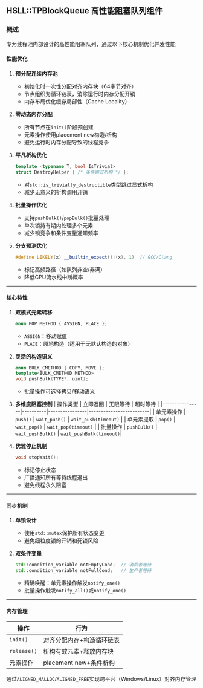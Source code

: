 ## HSLL::TPBlockQueue 高性能阻塞队列组件

### 概述
专为线程池内部设计的高性能阻塞队列，通过以下核心机制优化并发性能

#### 性能优化

1. **预分配连续内存池**
   - 初始化时一次性分配对齐内存块（64字节对齐）
   - 节点组织为循环链表，消除运行时内存分配开销
   - 内存布局优化缓存局部性（Cache Locality）

2. **零动态内存分配**
   - 所有节点在`init()`阶段预创建
   - 元素操作使用placement new构造/析构
   - 避免运行时内存分配导致的线程竞争

3. **平凡析构优化**
   ```cpp
   template <typename T, bool IsTrivial>
   struct DestroyHelper { /* 条件跳过析构 */ };
   ```
   - 对`std::is_trivially_destructible`类型跳过显式析构
   - 减少无意义的析构调用开销

4. **批量操作优化**
   - 支持`pushBulk()`/`popBulk()`批量处理
   - 单次锁持有期内处理多个元素
   - 减少锁竞争和条件变量通知频率

5. **分支预测优化**
   ```cpp
   #define LIKELY(x) __builtin_expect(!!(x), 1)  // GCC/Clang
   ```
   - 标记高频路径（如队列非空/非满）
   - 降低CPU流水线中断概率

---

#### 核心特性

1. **双模式元素转移**
   ```cpp
   enum POP_METHOD { ASSIGN, PLACE };
   ```
   - `ASSIGN`：移动赋值
   - `PLACE`：原地构造（适用于无默认构造的对象）

2. **灵活的构造语义**
   ```cpp
   enum BULK_CMETHOD { COPY, MOVE };
   template<BULK_CMETHOD METHOD>
   void pushBulk(TYPE*, uint);
   ```
   - 批量操作可选择拷贝/移动语义

3. **多维度阻塞控制**
   | 操作类型       | 立即返回 | 无限等待       | 超时等待                |
   |----------------|----------|----------------|-------------------------|
   | 单元素操作     | `push()` | `wait_push()`  | `wait_push(timeout)`    |
   | 单元素提取     | `pop()`  | `wait_pop()`   | `wait_pop(timeout)`     |
   | 批量操作       | `pushBulk()` | `wait_pushBulk()` | `wait_pushBulk(timeout)`|

4. **优雅停止机制**
   ```cpp
   void stopWait();
   ```
   - 标记停止状态
   - 广播通知所有等待线程退出
   - 避免线程永久阻塞
---

#### 同步机制

1. **单锁设计** 
   - 使用`std::mutex`保护所有状态变更
   - 避免细粒度锁的开销和死锁风险

2. **双条件变量**
   ```cpp
   std::condition_variable notEmptyCond;  // 消费者等待
   std::condition_variable notFullCond;   // 生产者等待
   ```
   - 精确唤醒：单元素操作触发`notify_one()`
   - 批量操作触发`notify_all()`或`notify_one()`

---

#### 内存管理

| 操作         | 行为                              |
|--------------|-----------------------------------|
| `init()`     | 对齐分配内存+构造循环链表         |
| `release()`  | 析构有效元素+释放内存块           |
| 元素操作     | placement new+条件析构            |

通过`ALIGNED_MALLOC`/`ALIGNED_FREE`实现跨平台（Windows/Linux）对齐内存管理
